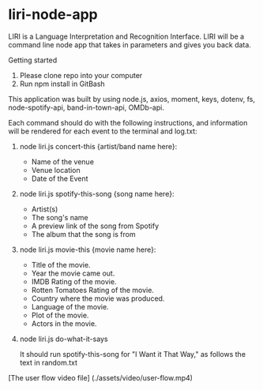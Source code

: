 # liri-node-app

LIRI is a Language Interpretation and Recognition Interface. LIRI will be a command line node app that takes in parameters and gives you back data.

Getting started
1. Please clone repo into your computer
2. Run npm install in GitBash

This application was built by using node.js, axios, moment, keys, dotenv, fs, node-spotify-api, band-in-town-api, OMDb-api.

Each command should do with the following instructions, and information will be rendered for each event to the terminal and log.txt:

1. node liri.js concert-this {artist/band name here}:

	* Name of the venue
	* Venue location
	* Date of the Event
	
2. node liri.js spotify-this-song {song name here}:

	* Artist(s)
	* The song's name
	* A preview link of the song from Spotify
	* The album that the song is from
	
3. node liri.js movie-this {movie name here}:
	
	* Title of the movie.
	* Year the movie came out.
	* IMDB Rating of the movie.
	* Rotten Tomatoes Rating of the movie.
	* Country where the movie was produced.
	* Language of the movie.
	* Plot of the movie.
	* Actors in the movie.
	
4. node liri.js do-what-it-says

	It should run spotify-this-song for "I Want it That Way," as follows the text in random.txt


[The user flow video file] (./assets/video/user-flow.mp4)
